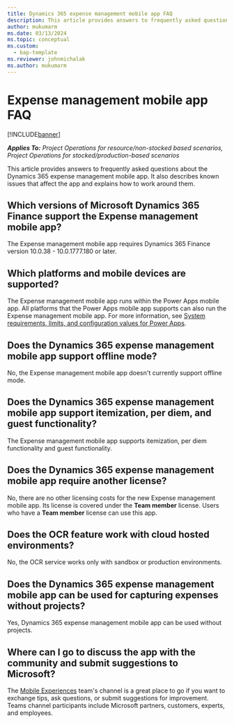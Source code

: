 ```yaml
---
title: Dynamics 365 expense management mobile app FAQ
description: This article provides answers to frequently asked questions about the Dynamics 365 expense management mobile app.
author: mukumarm
ms.date: 03/13/2024
ms.topic: conceptual
ms.custom: 
  - bap-template
ms.reviewer: johnmichalak
ms.author: mukumarm
---
```


# Expense management mobile app FAQ

[!INCLUDE[banner](../includes/banner.md)]

_**Applies To:** Project Operations for resource/non-stocked based scenarios, Project Operations for stocked/production-based scenarios_

This article provides answers to frequently asked questions about the Dynamics 365 expense management mobile app. It also describes known issues that affect the app and explains how to work around them.

## Which versions of Microsoft Dynamics 365 Finance support the Expense management mobile app?

The Expense management mobile app requires Dynamics 365 Finance version 10.0.38 - 10.0.1777.180 or later.

## Which platforms and mobile devices are supported?

The Expense management mobile app runs within the Power Apps mobile app. All platforms that the Power Apps mobile app supports can also run the Expense management mobile app. For more information, see [System requirements, limits, and configuration values for Power Apps](/power-apps/limits-and-config).

## Does the Dynamics 365 expense management mobile app support offline mode?

No, the Expense management mobile app doesn't currently support offline mode.

## Does the Dynamics 365 expense management mobile app support itemization, per diem, and guest functionality?

The Expense management mobile app supports itemization, per diem functionality and guest functionality.

## Does the Dynamics 365 expense management mobile app require another license?

No, there are no other licensing costs for the new Expense management mobile app. Its license is covered under the **Team member** license. Users who have a **Team member** license can use this app.

## Does the OCR feature work with cloud hosted environments?

No, the OCR service works only with sandbox or production environments.

## Does the Dynamics 365 expense management mobile app can be used for capturing expenses without projects?

Yes, Dynamics 365 expense management mobile app can be used without projects.

## Where can I go to discuss the app with the community and submit suggestions to Microsoft?

The [Mobile Experiences](https://teams.microsoft.com/l/channel/19%3A7f1fd50904c24fe9ab31b221a73fcc64%40thread.tacv2/Mobile%2520Experiences?groupId=b781f78d-32f2-432f-b1fa-265d8259f9be&tenantId=72f988bf-86f1-41af-91ab-2d7cd011db47) team's channel is a great place to go if you want to exchange tips, ask questions, or submit suggestions for improvement. Teams channel participants include Microsoft partners, customers, experts, and employees.
